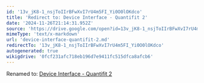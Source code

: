 ```yaml
---
id: '13v_jK8-1_nsjToIIrBFwXvI7rU4m5FI_Yi0O0lOKdco'
title: 'Redirect to: Device Interface - Quantifit 2'
date: '2024-11-26T21:14:31.952Z'
source: 'https://drive.google.com/open?id=13v_jK8-1_nsjToIIrBFwXvI7rU4m5FI_Yi0O0lOKdco'
mimeType: 'text/x-markdown'
url: 'device-interface-quantifit-2.md'
redirectTo: '13v_jK8-1_nsjToIIrBFwXvI7rU4m5FI_Yi0O0lOKdco'
autogenerated: true
wikigdrive: '0fcf231afc718eb196d7e9411fc515dfca8afcb6'
---
```

Renamed to: [Device Interface - Quantifit 2](device-interface-quantifit-2.md)
